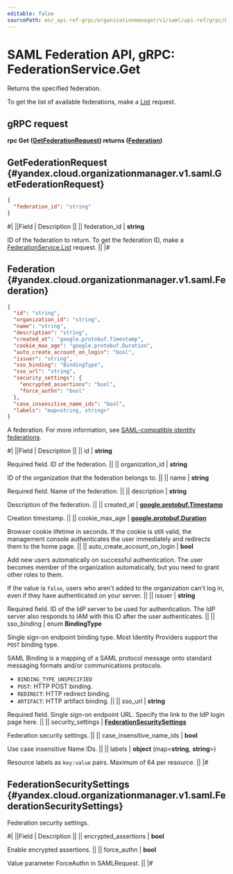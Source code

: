 ```yaml
---
editable: false
sourcePath: en/_api-ref-grpc/organizationmanager/v1/saml/api-ref/grpc/Federation/get.md
---
```


# SAML Federation API, gRPC: FederationService.Get

Returns the specified federation.

To get the list of available federations, make a [List](/docs/organization/saml/api-ref/grpc/Federation/list#List) request.

## gRPC request

**rpc Get ([GetFederationRequest](#yandex.cloud.organizationmanager.v1.saml.GetFederationRequest)) returns ([Federation](#yandex.cloud.organizationmanager.v1.saml.Federation))**

## GetFederationRequest {#yandex.cloud.organizationmanager.v1.saml.GetFederationRequest}

```json
{
  "federation_id": "string"
}
```

#|
||Field | Description ||
|| federation_id | **string**

ID of the federation to return.
To get the federation ID, make a [FederationService.List](/docs/organization/saml/api-ref/grpc/Federation/list#List) request. ||
|#

## Federation {#yandex.cloud.organizationmanager.v1.saml.Federation}

```json
{
  "id": "string",
  "organization_id": "string",
  "name": "string",
  "description": "string",
  "created_at": "google.protobuf.Timestamp",
  "cookie_max_age": "google.protobuf.Duration",
  "auto_create_account_on_login": "bool",
  "issuer": "string",
  "sso_binding": "BindingType",
  "sso_url": "string",
  "security_settings": {
    "encrypted_assertions": "bool",
    "force_authn": "bool"
  },
  "case_insensitive_name_ids": "bool",
  "labels": "map<string, string>"
}
```

A federation.
For more information, see [SAML-compatible identity federations](/docs/iam/concepts/federations).

#|
||Field | Description ||
|| id | **string**

Required field. ID of the federation. ||
|| organization_id | **string**

ID of the organization that the federation belongs to. ||
|| name | **string**

Required field. Name of the federation. ||
|| description | **string**

Description of the federation. ||
|| created_at | **[google.protobuf.Timestamp](https://developers.google.com/protocol-buffers/docs/reference/google.protobuf#timestamp)**

Creation timestamp. ||
|| cookie_max_age | **[google.protobuf.Duration](https://developers.google.com/protocol-buffers/docs/reference/csharp/class/google/protobuf/well-known-types/duration)**

Browser cookie lifetime in seconds.
If the cookie is still valid, the management console
authenticates the user immediately and redirects them to the home page. ||
|| auto_create_account_on_login | **bool**

Add new users automatically on successful authentication.
The user becomes member of the organization automatically,
but you need to grant other roles to them.

If the value is `false`, users who aren't added to the organization
can't log in, even if they have authenticated on your server. ||
|| issuer | **string**

Required field. ID of the IdP server to be used for authentication.
The IdP server also responds to IAM with this ID after the user authenticates. ||
|| sso_binding | enum **BindingType**

Single sign-on endpoint binding type. Most Identity Providers support the `POST` binding type.

SAML Binding is a mapping of a SAML protocol message onto standard messaging
formats and/or communications protocols.

- `BINDING_TYPE_UNSPECIFIED`
- `POST`: HTTP POST binding.
- `REDIRECT`: HTTP redirect binding.
- `ARTIFACT`: HTTP artifact binding. ||
|| sso_url | **string**

Required field. Single sign-on endpoint URL.
Specify the link to the IdP login page here. ||
|| security_settings | **[FederationSecuritySettings](#yandex.cloud.organizationmanager.v1.saml.FederationSecuritySettings)**

Federation security settings. ||
|| case_insensitive_name_ids | **bool**

Use case insensitive Name IDs. ||
|| labels | **object** (map<**string**, **string**>)

Resource labels as `` key:value `` pairs. Maximum of 64 per resource. ||
|#

## FederationSecuritySettings {#yandex.cloud.organizationmanager.v1.saml.FederationSecuritySettings}

Federation security settings.

#|
||Field | Description ||
|| encrypted_assertions | **bool**

Enable encrypted assertions. ||
|| force_authn | **bool**

Value parameter ForceAuthn in SAMLRequest. ||
|#